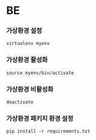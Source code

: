 # BE

### 가상환경 설정

```
virtualenv myenv
```

### 가상환경 활성화

```
source myenv/bin/activate
```

### 가상환경 비활성화

```
deactivate
```

### 가상환경 패키지 환경 설정

```
pip install -r requirements.txt
```
